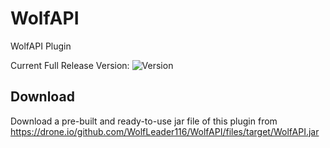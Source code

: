 # WolfAPI
WolfAPI Plugin

Current Full Release Version: ![Version](https://img.shields.io/github/release/WolfLeader116/WolfAPI.svg?style=flat-square)

## Download
Download a pre-built and ready-to-use jar file of this plugin from https://drone.io/github.com/WolfLeader116/WolfAPI/files/target/WolfAPI.jar